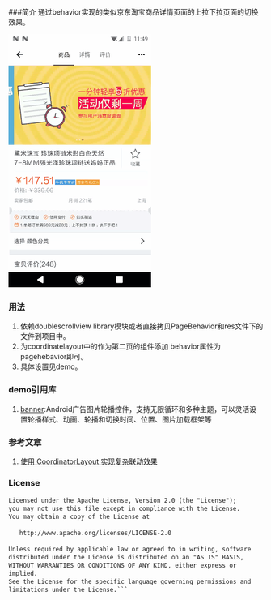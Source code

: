 

###简介
通过behavior实现的类似京东淘宝商品详情页面的上拉下拉页面的切换效果。

![DoubleScrollView](a.gif)

	
### 用法
1. 依赖doublescrollview library模块或者直接拷贝PageBehavior和res文件下的文件到项目中。
2. 为coordinatelayout中的作为第二页的组件添加 behavior属性为pagehebavior即可。
3. 具体设置见demo。

### demo引用库
1. [banner](https://github.com/youth5201314/banner):Android广告图片轮播控件，支持无限循环和多种主题，可以灵活设置轮播样式、动画、轮播和切换时间、位置、图片加载框架等


### 参考文章
1. [使用 CoordinatorLayout 实现复杂联动效果](http://www.jianshu.com/p/7f50faa65622)

### License
```
Licensed under the Apache License, Version 2.0 (the "License");
you may not use this file except in compliance with the License.
You may obtain a copy of the License at

   http://www.apache.org/licenses/LICENSE-2.0

Unless required by applicable law or agreed to in writing, software
distributed under the License is distributed on an "AS IS" BASIS,
WITHOUT WARRANTIES OR CONDITIONS OF ANY KIND, either express or implied.
See the License for the specific language governing permissions and
limitations under the License.```

